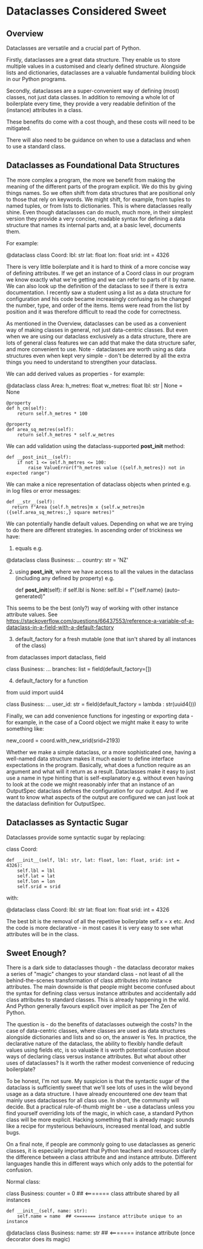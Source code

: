 Dataclasses Considered Sweet
============================

Overview
--------

Dataclasses are versatile and a crucial part of Python.

Firstly, dataclasses are a great data structure. They enable us to store multiple values in a customised and clearly defined structure. Alongside lists and dictionaries, dataclasses are a valuable fundamental building block in our Python programs.

Secondly, dataclasses are a super-convenient way of defining (most) classes, not just data classes. In addition to removing a whole lot of boilerplate every time, they provide a very readable definition of the (instance) attributes in a class.

These benefits do come with a cost though, and these costs will need to be mitigated.

There will also need to be guidance on when to use a dataclass and when to use a standard class.

Dataclasses as Foundational Data Structures
-------------------------------------------

The more complex a program, the more we benefit from making the meaning of the different parts of the program explicit. We do this by giving things names. So we often shift from data structures that are positional only to those that rely on keywords. We might shift, for example, from tuples to named tuples, or from lists to dictionaries. This is where dataclasses really shine. Even though dataclasses can do much, much more, in their simplest version they provide a very concise, readable syntax for defining a data structure that names its internal parts and, at a basic level, documents them.

For example:

@dataclass
class Coord:
    lbl: str
    lat: float
    lon: float
    srid: int = 4326

There is very little boilerplate and it is hard to think of a more concise way of defining attributes. If we get an instance of a Coord class in our program we know exactly what we're getting and we can refer to parts of it by name. We can also look up the definition of the dataclass to see if there is extra documentation. I recently saw a student using a list as a data structure for configuration and his code became increasingly confusing as he changed the number, type, and order of the items. Items were read from the list by position and it was therefore difficult to read the code for correctness.

As mentioned in the Overview, dataclasses can be used as a convenient way of making classes in general, not just data-centric classes. But even when we are using our dataclass exclusively as a data structure, there are lots of general class features we can add that make the data structure safer, and more convenient to use. Note - dataclasses are worth using as data structures even when kept very simple - don't be deterred by all the extra things you need to understand to strengthen your dataclass. 

We can add derived values as properties - for example:

@dataclass
class Area:
    h_metres: float
    w_metres: float
    lbl: str | None = None

    @property
    def h_cm(self):
        return self.h_metres * 100

    @property
    def area_sq_metres(self):
        return self.h_metres * self.w_metres

We can add validation using the dataclass-supported __post_init__ method:

    def __post_init__(self):
        if not 1 <= self.h_metres <= 100:
            raise ValueError(f"h_metres value ({self.h_metres}) not in expected range")

We can make a nice representation of dataclass objects when printed e.g. in log files or error messages:

    def __str__(self):
      return f"Area {self.h_metres}m x {self.w_metres}m ({self.area_sq_metres:,} square metres)"

We can potentially handle default values. Depending on what we are trying to do there are different strategies. In ascending order of trickiness we have:

1) equals e.g.

@dataclass
class Business:
    ...
    country: str = 'NZ'

2) using __post_init__, where we have access to all the values in the dataclass (including any defined by property) e.g.

    def __post_init__(self):
        if self.lbl is None:
            self.lbl = f"{self.name} (auto-generated)"

This seems to be the best (only?) way of working with other instance attribute values. See https://stackoverflow.com/questions/66437553/reference-a-variable-of-a-dataclass-in-a-field-with-a-default-factory

3) default_factory for a fresh mutable (one that isn't shared by all instances of the class)

from dataclasses import dataclass, field

class Business:
    ...
    branches: list = field(default_factory=[])

4) default_factory for a function

from uuid import uuid4

class Business:
    ...
    user_id: str = field(default_factory = lambda : str(uuid4()))

Finally, we can add convenience functions for ingesting or exporting data - for example, in the case of a Coord object we might make it easy to write something like:

new_coord = coord.with_new_srid(srid=2193)

Whether we make a simple dataclass, or a more sophisticated one, having a well-named data structure makes it much easier to define interface expectations in the program. Basically, what does a function require as an argument and what will it return as a result. Dataclasses make it easy to just use a name in type hinting that is self-explanatory e.g. without even having to look at the code we might reasonably infer that an instance of an OutputSpec dataclass defines the configuration for our output. And if we want to know what aspects of the output are configured we can just look at the dataclass definition for OutputSpec.

Dataclasses as Syntactic Sugar
------------------------------

Dataclasses provide some syntactic sugar by replacing:

class Coord:

    def __init__(self, lbl: str, lat: float, lon: float, srid: int = 4326):
        self.lbl = lbl
        self.lat = lat
        self.lon = lon
        self.srid = srid

with:

@dataclass
class Coord:
    lbl: str
    lat: float
    lon: float
    srid: int = 4326

The best bit is the removal of all the repetitive boilerplate self.x = x etc. And the code is more declarative - in most cases it is very easy to see what attributes will be in the class.

Sweet Enough?
-------------

There is a dark side to dataclasses though - the dataclass decorator makes a series of "magic" changes to your standard class - not least of all the behind-the-scenes transformation of class attributes into instance attributes. The main downside is that people might become confused about the syntax for defining class versus instance attributes and accidentally add class attributes to standard classes. This is already happening in the wild. And Python generally favours explicit over implicit as per The Zen of Python.

The question is - do the benefits of dataclasses outweigh the costs? In the case of data-centric classes, where classes are used as data structures alongside dictionaries and lists and so on, the answer is Yes. In practice, the declarative nature of the dataclass, the ability to flexibly handle default values using fields etc, is so valuable it is worth potential confusion about ways of declaring class versus instance attributes. But what about other uses of dataclasses? Is it worth the rather modest convenience of reducing boilerplate?

To be honest, I'm not sure. My suspicion is that the syntactic sugar of the dataclass is sufficiently sweet that we'll see lots of uses in the wild beyond usage as a data structure. I have already encountered one dev team that mainly uses dataclasses for all class use. In short, the community will decide. But a practical rule-of-thumb might be - use a dataclass unless you find yourself overriding lots of the magic, in which case, a standard Python class will be more explicit. Hacking something that is already magic sounds like a recipe for mysterious behaviours, increased mental load, and subtle bugs.

On a final note, if people are commonly going to use dataclasses as generic classes, it is especially important that Python teachers and resources clarify the difference between a class attribute and and instance attribute. Different languages handle this in different ways which only adds to the potential for confusion.

Normal class:

class Business:
    counter = 0  ## <======= class attribute shared by all instances

    def __init__(self, name: str):
        self.name = name  ## <======= instance attribute unique to an instance

@dataclass
class Business:
    name: str  ## <======= instance attribute (once decorator does its magic)

